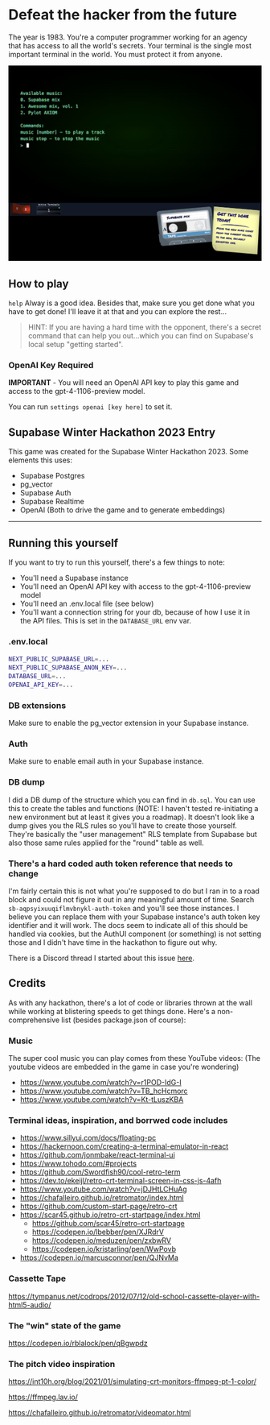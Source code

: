 # Defeat the hacker from the future

The year is 1983.  You're a computer programmer working for an agency that has
access to all the world's secrets.  Your terminal is the single most important
terminal in the world.  You must protect it from anyone.

![the game](screen1.png)

## How to play

`help` Alway is a good idea.  Besides that, make sure you get done what you
have to get done!  I'll leave it at that and you can explore the rest...

> HINT: If you are having a hard time with the opponent, there's a secret command that can help you out...which you can find on Supabase's local setup "getting started".

### OpenAI Key Required

**IMPORTANT** - You will need an OpenAI API key to play this game and access
to the gpt-4-1106-preview model.

You can run `settings openai [key here]` to set it.

## Supabase Winter Hackathon 2023 Entry

This game was created for the Supabase Winter Hackathon 2023.  Some elements this uses:

- Supabase Postgres
- pg_vector
- Supabase Auth
- Supabase Realtime
- OpenAI (Both to drive the game and to generate embeddings)

---

## Running this yourself

If you want to try to run this yourself, there's a few things to note:

- You'll need a Supabase instance
- You'll need an OpenAI API key with access to the gpt-4-1106-preview model
- You'll need an .env.local file (see below)
- You'll want a connection string for your db, because of how I use it in the API files. This is set in the `DATABASE_URL` env var.

### .env.local

```bash
NEXT_PUBLIC_SUPABASE_URL=...
NEXT_PUBLIC_SUPABASE_ANON_KEY=...
DATABASE_URL=...
OPENAI_API_KEY=...
```

### DB extensions

Make sure to enable the pg_vector extension in your Supabase instance.

### Auth

Make sure to enable email auth in your Supabase instance.

### DB dump

I did a DB dump of the structure which you can find in `db.sql`.  You can use this to create the tables and functions (NOTE: I haven't tested re-initiating a new environment but at least it gives you a roadmap).  It doesn't look like a dump gives you the RLS rules so you'll have to create those yourself.  They're basically the "user management" RLS template from Supabase but also those same rules applied for the "round" table as well.

### There's a hard coded auth token reference that needs to change

I'm fairly certain this is not what you're supposed to do but I ran in to a road block and could
not figure it out in any meaningful amount of time.  Search `sb-aqpsyixuuqiflmvbnykl-auth-token` and
you'll see those instances.  I believe you can replace them with your Supabase instance's auth token key identifier and it will work.  The docs seem to indicate all of this should be handled via
cookies, but the AuthUI component (or something) is not setting those and I didn't have time in the hackathon to figure out why.

There is a Discord thread I started about this issue [here](https://discord.com/channels/839993398554656828/1185407818900185089).

## Credits

As with any hackathon, there's a lot of code or libraries thrown at the wall while
working at blistering speeds to get things done.  Here's a non-comprehensive list (besides package.json of course):

### Music

The super cool music you can play comes from these YouTube videos:
(The youtube videos are embedded in the game in case you're wondering)

- <https://www.youtube.com/watch?v=r1POD-IdG-I>
- <https://www.youtube.com/watch?v=TB_hcHcmorc>
- <https://www.youtube.com/watch?v=Kt-tLuszKBA>

### Terminal ideas, inspiration, and borrwed code includes

- <https://www.sillyui.com/docs/floating-pc>
- <https://hackernoon.com/creating-a-terminal-emulator-in-react>
- <https://github.com/jonmbake/react-terminal-ui>
- <https://www.tohodo.com/#projects>
- <https://github.com/Swordfish90/cool-retro-term>
- <https://dev.to/ekeijl/retro-crt-terminal-screen-in-css-js-4afh>
- <https://www.youtube.com/watch?v=jDJHtLCHuAg>
- <https://chafalleiro.github.io/retromator/index.html>
- <https://github.com/custom-start-page/retro-crt>
- <https://scar45.github.io/retro-crt-startpage/index.html>
  - <https://github.com/scar45/retro-crt-startpage>
  - <https://codepen.io/lbebber/pen/XJRdrV>
  - <https://codepen.io/meduzen/pen/zxbwRV>
  - <https://codepen.io/kristarling/pen/WwPovb>
- <https://codepen.io/marcusconnor/pen/QJNvMa>

### Cassette Tape

 <https://tympanus.net/codrops/2012/07/12/old-school-cassette-player-with-html5-audio/>


### The "win" state of the game

<https://codepen.io/rblalock/pen/qBgwpdz>

### The pitch video inspiration

<https://int10h.org/blog/2021/01/simulating-crt-monitors-ffmpeg-pt-1-color/>

<https://ffmpeg.lav.io/>

<https://chafalleiro.github.io/retromator/videomator.html>

